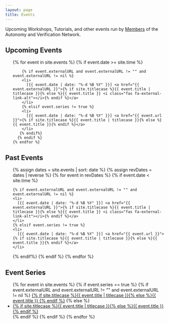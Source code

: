 ```yaml
---
layout: page
title: Events
---
```


Upcoming Workshops, Tutorials, and other events run by [Members](/members) of the Autonomy and Verification Network.

<article class="row">

<section class="columns large-7" >
<h2>Upcoming Events</h2>
  <ul>
    {% for event in site.events %}
      {% if event.date >= site.time %}

        {% if event.externalURL and event.externalURL != "" and event.externalURL != nil %}
        <li>
          [{{ event.date | date: "%-d %B %Y" }}] <a href="{{ event.externalURL }}">{% if site.titlecase %}{{ event.title | titlecase }}{% else %}{{ event.title }} <i class="fas fa-external-link-alt"></i>{% endif %}</a>
        </li>
        {% elsif event.series != true %}
        <li>
          [{{ event.date | date: "%-d %B %Y" }}] <a href="{{ event.url }}">{% if site.titlecase %}{{ event.title | titlecase }}{% else %}{{ event.title }}{% endif %}</a>
        </li>
       {% endif%}
      {% endif %}
    {% endfor %}
  </ul>

<h2>Past Events</h2>
<ul>
  {% assign dates = site.events | sort: date %}
  {% assign revDates = dates | reverse %}
  {% for event in revDates  %}
  {% if event.date < site.time %}

    {% if event.externalURL and event.externalURL != "" and event.externalURL != nil %}
    <li>
      [{{ event.date | date: "%-d %B %Y" }}] <a href="{{ event.externalURL }}">{% if site.titlecase %}{{ event.title | titlecase }}{% else %}{{ event.title }} <i class="fas fa-external-link-alt"></i>{% endif %}</a>
    </li>
    {% elsif event.series != true %}
    <li>
      [{{ event.date | date: "%-d %B %Y" }}] <a href="{{ event.url }}">{% if site.titlecase %}{{ event.title | titlecase }}{% else %}{{ event.title }}{% endif %}</a>
    </li>
   {% endif%}
  {% endif %}
  {% endfor %}
</ul>


</section>

<section class="columns large-3" >
<h2>Event Series</h2>
<ul>
  {% for event in site.events  %}
    {% if event.series == true %}
      {% if event.externalURL and event.externalURL != "" and event.externalURL != nil %}
      </li>
        <a href="{{ event.externalURL }}">{% if site.titlecase %}{{ event.title | titlecase }}{% else %}{{ event.title }} <i class="fas fa-external-link-alt"></i>{% endif %}</a>
      </li>
      {% else %}
      <li>
        <a href="{{ site.url }}{{ event.url }}">{% if site.titlecase %}{{ event.title | titlecase }}{% else %}{{ event.title }}{% endif %}</a>
    </li>
    {% endif %}
    {% endif %}
  {% endfor %}
</ul>
</section>

</article>
